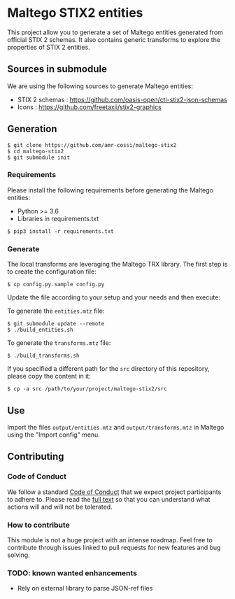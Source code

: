 # Maltego STIX2 entities

This project allow you to generate a set of Maltego entities generated from official STIX 2 schemas.
It also contains generic transforms to explore the properties of STIX 2 entities.

## Sources in submodule

We are using the following sources to generate Maltego entities:

- STIX 2 schemas : https://github.com/oasis-open/cti-stix2-json-schemas
- Icons : https://github.com/freetaxii/stix2-graphics

## Generation

```
$ git clone https://github.com/amr-cossi/maltego-stix2
$ cd maltego-stix2
$ git submodule init
```

### Requirements

Please install the following requirements before generating the Maltego entities:

- Python >= 3.6
- Libraries in requirements.txt

```
$ pip3 install -r requirements.txt
```

### Generate

The local transforms are leveraging the Maltego TRX library. The first step is to create the configuration file:

```
$ cp config.py.sample config.py
```

Update the file according to your setup and your needs and then execute:

To generate the `entities.mtz` file:

```
$ git submodule update --remote
$ ./build_entities.sh
```

To generate the `transforms.mtz` file:

```
$ ./build_transforms.sh
```

If you specified a different path for the `src` directory of this repository, please copy the content in it:

```
$ cp -a src /path/to/your/project/maltego-stix2/src
```

## Use

Import the files `output/entities.mtz` and `output/transforms.mtz` in Maltego using the "Import config" menu.

## Contributing

### Code of Conduct

We follow a standard [Code of Conduct](CODE_OF_CONDUCT.md) that we expect project participants to adhere to. Please read the [full text](CODE_OF_CONDUCT.md) so that you can understand what actions will and will not be tolerated.

### How to contribute

This module is not a huge project with an intense roadmap. Feel free to contribute through issues linked to pull requests for new features and bug solving.

### TODO: known wanted enhancements

- Rely on external library to parse JSON-ref files